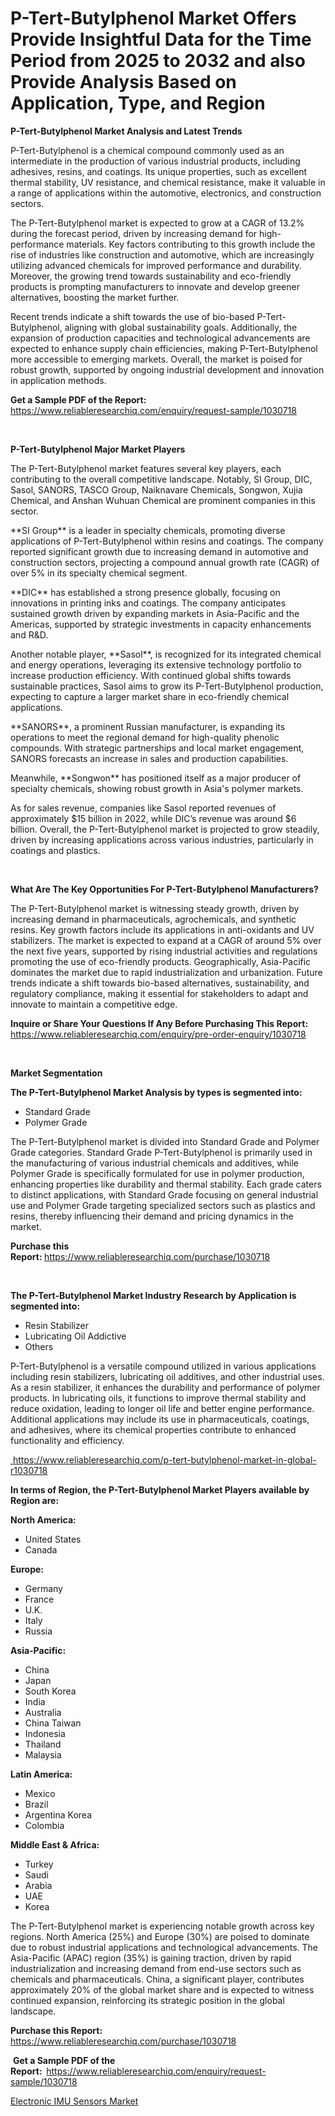 <p><h1>P-Tert-Butylphenol Market Offers Provide Insightful Data for the Time Period from 2025 to 2032 and also Provide Analysis Based on Application, Type, and Region</h1></p><p><strong>P-Tert-Butylphenol Market Analysis and Latest Trends</strong></p>
<p><p>P-Tert-Butylphenol is a chemical compound commonly used as an intermediate in the production of various industrial products, including adhesives, resins, and coatings. Its unique properties, such as excellent thermal stability, UV resistance, and chemical resistance, make it valuable in a range of applications within the automotive, electronics, and construction sectors.</p><p>The P-Tert-Butylphenol market is expected to grow at a CAGR of 13.2% during the forecast period, driven by increasing demand for high-performance materials. Key factors contributing to this growth include the rise of industries like construction and automotive, which are increasingly utilizing advanced chemicals for improved performance and durability. Moreover, the growing trend towards sustainability and eco-friendly products is prompting manufacturers to innovate and develop greener alternatives, boosting the market further.</p><p>Recent trends indicate a shift towards the use of bio-based P-Tert-Butylphenol, aligning with global sustainability goals. Additionally, the expansion of production capacities and technological advancements are expected to enhance supply chain efficiencies, making P-Tert-Butylphenol more accessible to emerging markets. Overall, the market is poised for robust growth, supported by ongoing industrial development and innovation in application methods.</p></p>
<p><strong>Get a Sample PDF of the Report:&nbsp;</strong> <a href="https://www.reliableresearchiq.com/enquiry/request-sample/1030718?utm_campaign=2285&utm_medium=2&utm_source=Github&utm_content=ia&utm_term=21032025&utm_id=p-tert-butylphenol">https://www.reliableresearchiq.com/enquiry/request-sample/1030718</a></p>
<p>&nbsp;</p>
<p><strong>P-Tert-Butylphenol Major Market Players</strong></p>
<p><p>The P-Tert-Butylphenol market features several key players, each contributing to the overall competitive landscape. Notably, SI Group, DIC, Sasol, SANORS, TASCO Group, Naiknavare Chemicals, Songwon, Xujia Chemical, and Anshan Wuhuan Chemical are prominent companies in this sector.</p><p>**SI Group** is a leader in specialty chemicals, promoting diverse applications of P-Tert-Butylphenol within resins and coatings. The company reported significant growth due to increasing demand in automotive and construction sectors, projecting a compound annual growth rate (CAGR) of over 5% in its specialty chemical segment.</p><p>**DIC** has established a strong presence globally, focusing on innovations in printing inks and coatings. The company anticipates sustained growth driven by expanding markets in Asia-Pacific and the Americas, supported by strategic investments in capacity enhancements and R&D.</p><p>Another notable player, **Sasol**, is recognized for its integrated chemical and energy operations, leveraging its extensive technology portfolio to increase production efficiency. With continued global shifts towards sustainable practices, Sasol aims to grow its P-Tert-Butylphenol production, expecting to capture a larger market share in eco-friendly chemical applications.</p><p>**SANORS**, a prominent Russian manufacturer, is expanding its operations to meet the regional demand for high-quality phenolic compounds. With strategic partnerships and local market engagement, SANORS forecasts an increase in sales and production capabilities.</p><p>Meanwhile, **Songwon** has positioned itself as a major producer of specialty chemicals, showing robust growth in Asia's polymer markets. </p><p>As for sales revenue, companies like Sasol reported revenues of approximately $15 billion in 2022, while DIC’s revenue was around $6 billion. Overall, the P-Tert-Butylphenol market is projected to grow steadily, driven by increasing applications across various industries, particularly in coatings and plastics.</p></p>
<p>&nbsp;</p>
<p><strong>What Are The Key Opportunities For P-Tert-Butylphenol Manufacturers?</strong></p>
<p><p>The P-Tert-Butylphenol market is witnessing steady growth, driven by increasing demand in pharmaceuticals, agrochemicals, and synthetic resins. Key growth factors include its applications in anti-oxidants and UV stabilizers. The market is expected to expand at a CAGR of around 5% over the next five years, supported by rising industrial activities and regulations promoting the use of eco-friendly products. Geographically, Asia-Pacific dominates the market due to rapid industrialization and urbanization. Future trends indicate a shift towards bio-based alternatives, sustainability, and regulatory compliance, making it essential for stakeholders to adapt and innovate to maintain a competitive edge.</p></p>
<p><strong>Inquire or Share Your Questions If Any Before Purchasing This Report:</strong> <a href="https://www.reliableresearchiq.com/enquiry/pre-order-enquiry/1030718?utm_campaign=2285&utm_medium=2&utm_source=Github&utm_content=ia&utm_term=21032025&utm_id=p-tert-butylphenol">https://www.reliableresearchiq.com/enquiry/pre-order-enquiry/1030718</a></p>
<p>&nbsp;</p>
<p><strong>Market Segmentation</strong></p>
<p><strong>The P-Tert-Butylphenol Market Analysis by types is segmented into:</strong></p>
<p><ul><li>Standard Grade</li><li>Polymer Grade</li></ul></p>
<p><p>The P-Tert-Butylphenol market is divided into Standard Grade and Polymer Grade categories. Standard Grade P-Tert-Butylphenol is primarily used in the manufacturing of various industrial chemicals and additives, while Polymer Grade is specifically formulated for use in polymer production, enhancing properties like durability and thermal stability. Each grade caters to distinct applications, with Standard Grade focusing on general industrial use and Polymer Grade targeting specialized sectors such as plastics and resins, thereby influencing their demand and pricing dynamics in the market.</p></p>
<p><strong>Purchase this Report:&nbsp;</strong><a href="https://www.reliableresearchiq.com/purchase/1030718?utm_campaign=2285&utm_medium=2&utm_source=Github&utm_content=ia&utm_term=21032025&utm_id=p-tert-butylphenol">https://www.reliableresearchiq.com/purchase/1030718</a></p>
<p>&nbsp;</p>
<p><strong>The P-Tert-Butylphenol Market Industry Research by Application is segmented into:</strong></p>
<p><ul><li>Resin Stabilizer</li><li>Lubricating Oil Addictive</li><li>Others</li></ul></p>
<p><p>P-Tert-Butylphenol is a versatile compound utilized in various applications including resin stabilizers, lubricating oil additives, and other industrial uses. As a resin stabilizer, it enhances the durability and performance of polymer products. In lubricating oils, it functions to improve thermal stability and reduce oxidation, leading to longer oil life and better engine performance. Additional applications may include its use in pharmaceuticals, coatings, and adhesives, where its chemical properties contribute to enhanced functionality and efficiency.</p></p>
<p><a href="https://www.reliableresearchiq.com/p-tert-butylphenol-market-in-global-r1030718?utm_campaign=2285&utm_medium=2&utm_source=Github&utm_content=ia&utm_term=21032025&utm_id=p-tert-butylphenol">&nbsp;https://www.reliableresearchiq.com/p-tert-butylphenol-market-in-global-r1030718</a></p>
<p><strong>In terms of Region, the P-Tert-Butylphenol Market Players available by Region are:</strong></p>
<p>
    <p> <strong> North America: </strong>
        <ul>
            <li>United States</li>
            <li>Canada</li>
        </ul>
        </p> 
    <p> <strong> Europe: </strong>
        <ul>
            <li>Germany</li>
            <li>France</li>
            <li>U.K.</li>
            <li>Italy</li>
            <li>Russia</li>
        </ul>
        </p> 
    <p> <strong> Asia-Pacific: </strong>
        <ul>
            <li>China</li>
            <li>Japan</li>
            <li>South Korea</li>
            <li>India</li>
            <li>Australia</li>
            <li>China Taiwan</li>
            <li>Indonesia</li>
            <li>Thailand</li>
            <li>Malaysia</li>
        </ul>
        </p> 
    <p> <strong> Latin America: </strong>
        <ul>
            <li>Mexico</li>
            <li>Brazil</li>
            <li>Argentina Korea</li>
            <li>Colombia</li>
        </ul>
        </p> 
    <p> <strong> Middle East & Africa: </strong>
        <ul>
            <li>Turkey</li>
            <li>Saudi</li>
            <li>Arabia</li>
            <li>UAE</li>
            <li>Korea</li>
        </ul>
    </p>
    </p>
<p><p>The P-Tert-Butylphenol market is experiencing notable growth across key regions. North America (25%) and Europe (30%) are poised to dominate due to robust industrial applications and technological advancements. The Asia-Pacific (APAC) region (35%) is gaining traction, driven by rapid industrialization and increasing demand from end-use sectors such as chemicals and pharmaceuticals. China, a significant player, contributes approximately 20% of the global market share and is expected to witness continued expansion, reinforcing its strategic position in the global landscape.</p></p>
<p><strong>Purchase this Report: </strong><a href="https://www.reliableresearchiq.com/purchase/1030718?utm_campaign=2285&utm_medium=2&utm_source=Github&utm_content=ia&utm_term=21032025&utm_id=p-tert-butylphenol">https://www.reliableresearchiq.com/purchase/1030718</a></p>
<p>&nbsp;<strong>Get a Sample PDF of the Report:&nbsp;&nbsp;</strong><a href="https://www.reliableresearchiq.com/enquiry/request-sample/1030718?utm_campaign=2285&utm_medium=2&utm_source=Github&utm_content=ia&utm_term=21032025&utm_id=p-tert-butylphenol">https://www.reliableresearchiq.com/enquiry/request-sample/1030718</a></p>
<p><strong></strong></p>
<p><p><a href="https://github.com/kuziaaring40/Market-Research-Report-List-1/blob/main/electronic-imu-sensors-market.md?utm_campaign=2285&utm_medium=2&utm_source=Github&utm_content=ia&utm_term=21032025&utm_id=p-tert-butylphenol">Electronic IMU Sensors Market</a></p></p>
